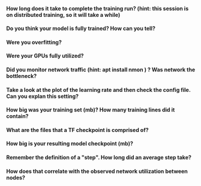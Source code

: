 #### How long does it take to complete the training run? (hint: this session is on distributed training, so it will take a while)

#### Do you think your model is fully trained? How can you tell?

#### Were you overfitting?

#### Were your GPUs fully utilized?

#### Did you monitor network traffic (hint: apt install nmon ) ? Was network the bottleneck?

#### Take a look at the plot of the learning rate and then check the config file. Can you explan this setting?

#### How big was your training set (mb)? How many training lines did it contain?

#### What are the files that a TF checkpoint is comprised of?

#### How big is your resulting model checkpoint (mb)?

#### Remember the definition of a "step". How long did an average step take?

#### How does that correlate with the observed network utilization between nodes?
